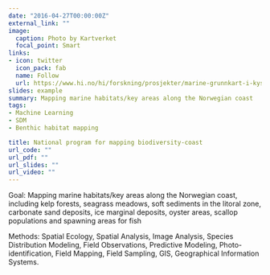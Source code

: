 ```yaml
---
date: "2016-04-27T00:00:00Z"
external_link: ""
image:
  caption: Photo by Kartverket
  focal_point: Smart
links:
- icon: twitter
  icon_pack: fab
  name: Follow
  url: https://www.hi.no/hi/forskning/prosjekter/marine-grunnkart-i-kystsonen
slides: example
summary: Mapping marine habitats/key areas along the Norwegian coast
tags:
- Machine Learning
- SDM
- Benthic habitat mapping 

title: National program for mapping biodiversity-coast
url_code: ""
url_pdf: ""
url_slides: ""
url_video: ""
---
```


Goal: Mapping marine habitats/key areas along the Norwegian coast, including kelp forests, seagrass meadows, soft sediments in the litoral zone, carbonate sand deposits, ice marginal deposits, oyster areas, scallop populations and spawning areas for fish

Methods: Spatial Ecology, Spatial Analysis, Image Analysis, Species Distribution Modeling, Field Observations, Predictive Modeling, Photo-identification, Field Mapping, Field Sampling, GIS, Geographical Information Systems.
